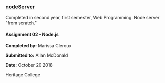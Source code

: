 ### [nodeServer](https://mcleroux-node-server.herokuapp.com)
Completed in second year, first semester, Web Programming. Node server "from scratch." 

#### Assignment 02 - Node.js

**Completed by:** Marissa Cleroux

**Submitted to:** Allan McDonald

**Date:** October 20 2018

Heritage College
